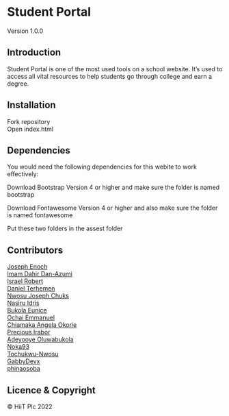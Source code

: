 # Student Portal

Version 1.0.0

## Introduction

Student Portal is one of the most used tools on a school website. It’s used to access all vital resources to help students go through college and earn a degree.<br>

## Installation

Fork repository <br> Open index.html

## Dependencies

You would need the following dependencies for this webite to work effectively:

Download Bootstrap Version 4 or higher and make sure the folder is named bootstrap

Download Fontawesome Version 4 or higher and also make sure the folder is named fontawesome

Put these two folders in the assest folder

## Contributors

[Joseph Enoch](https://github.com/Josephenoch)<br>
[Imam Dahir Dan-Azumi](https://github.com/eimaam)<br>
[Israel Robert](https://github.com/trend87)<br>
[Daniel Terhemen](https://github.com/Terdanny1)<br>
[Nwosu Joseph Chuks](https://github.com/JosephChuksN)<br>
[Nasiru Idris](https://github.com/idrisnas02)<br>
[Bukola Eunice](https://github.com/bukky-eo)<br>
[Ochai Emmanuel](https://github.com/1ochai)<br>
[Chiamaka Angela Okorie](https://github.com/Angie-code)<br>
[Precious Irabor](https://github.com/oTaKu2021)<br>
[Adeyooye Oluwabukola](https://github.com/Bukkiee20)<br>
[Noka93](https://github.com/Noka93)<br>
[Tochukwu-Nwosu](https://github.com/Tochukwu-Nwosu)<br>
[GabbyDevx](https://github.com/GabbyDevx)<br>
[phinaosoba](https://github.com/Phinaosoba)<br>


## Licence & Copyright

&copy; HiiT Plc 2022
